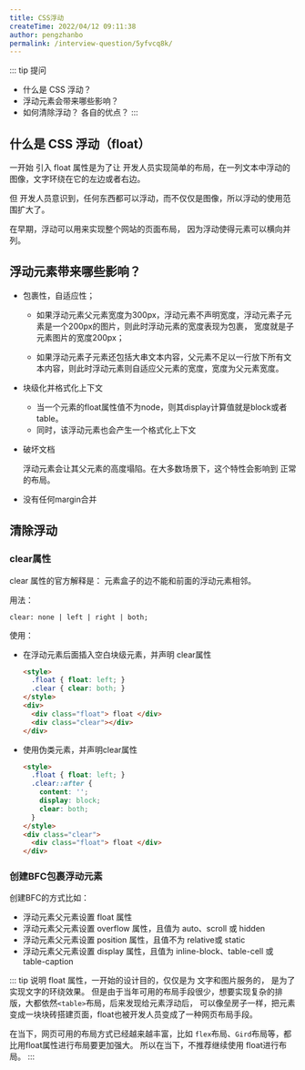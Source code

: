 ```yaml
---
title: CSS浮动
createTime: 2022/04/12 09:11:38
author: pengzhanbo
permalink: /interview-question/5yfvcq8k/
---
```


::: tip 提问

- 什么是 CSS 浮动？
- 浮动元素会带来哪些影响？
- 如何清除浮动？ 各自的优点？
:::

## 什么是 CSS 浮动（float）

一开始 引入 float 属性是为了让 开发人员实现简单的布局，在一列文本中浮动的图像，文字环绕在它的左边或者右边。

但 开发人员意识到，任何东西都可以浮动，而不仅仅是图像，所以浮动的使用范围扩大了。

在早期，浮动可以用来实现整个网站的页面布局， 因为浮动使得元素可以横向并列。

## 浮动元素带来哪些影响？

- 包裹性，自适应性；
  
  - 如果浮动元素父元素宽度为300px，浮动元素不声明宽度，浮动元素子元素是一个200px的图片，则此时浮动元素的宽度表现为包裹，
    宽度就是子元素图片的宽度200px；

  - 如果浮动元素子元素还包括大串文本内容，父元素不足以一行放下所有文本内容，则此时浮动元素则自适应父元素的宽度，宽度为父元素宽度。

- 块级化并格式化上下文
  
  - 当一个元素的float属性值不为node，则其display计算值就是block或者table。
  - 同时，该浮动元素也会产生一个格式化上下文
  
- 破坏文档
  
  浮动元素会让其父元素的高度塌陷。在大多数场景下，这个特性会影响到 正常的布局。

- 没有任何margin合并


## 清除浮动

### clear属性

clear 属性的官方解释是： 元素盒子的边不能和前面的浮动元素相邻。

用法：
```
clear: none | left | right | both;
```
使用：

- 在浮动元素后面插入空白块级元素，并声明 clear属性
  ``` html
  <style>
    .float { float: left; }
    .clear { clear: both; }
  </style>
  <div>
    <div class="float"> float </div>
    <div class="clear"></div>
  </div>
  ```

- 使用伪类元素，并声明clear属性
  ``` html
  <style>
    .float { float: left; }
    .clear::after {
      content: '';
      display: block;
      clear: both;
    }
  </style>
  <div class="clear">
    <div class="float"> float </div>
  </div>
  ```

### 创建BFC包裹浮动元素

创建BFC的方式比如：

- 浮动元素父元素设置 float 属性
- 浮动元素父元素设置 overflow 属性，且值为 auto、scroll 或 hidden
- 浮动元素父元素设置 position 属性，且值不为 relative或 static
- 浮动元素父元素设置 display 属性，且值为 inline-block、table-cell 或 table-caption

::: tip 说明
float 属性，一开始的设计目的，仅仅是为 文字和图片服务的， 是为了实现文字的环绕效果。
但是由于当年可用的布局手段很少，想要实现复杂的排版，大都依然`<table>`布局，后来发现给元素浮动后，
可以像垒房子一样，把元素变成一块块砖搭建页面，float也被开发人员变成了一种网页布局手段。

在当下，网页可用的布局方式已经越来越丰富，比如 `flex`布局、`Gird`布局等，都比用float属性进行布局要更加强大。
所以在当下，不推荐继续使用 float进行布局。
:::
